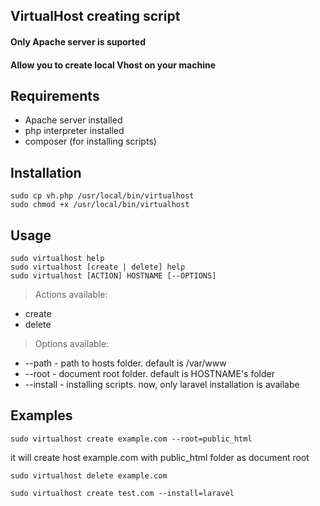 ## VirtualHost creating script
#### Only Apache server is suported

#### Allow you to create local Vhost on your machine

## Requirements
* Apache server installed
* php interpreter installed
* composer (for installing scripts)

## Installation
```
sudo cp vh.php /usr/local/bin/virtualhost
sudo chmod +x /usr/local/bin/virtualhost
```

## Usage
```
sudo virtualhost help
sudo virtualhost [create | delete] help
sudo virtualhost [ACTION] HOSTNAME [--OPTIONS]
```
> Actions available:
* create
* delete
> Options available: 
* --path - path to hosts folder. default is /var/www
* --root - document root folder. default is HOSTNAME's folder
* --install - installing scripts. now, only laravel installation is availabe

## Examples
```
sudo virtualhost create example.com --root=public_html
```
it will create host example.com with public_html folder as document root

```
sudo virtualhost delete example.com
```
```
sudo virtualhost create test.com --install=laravel
```